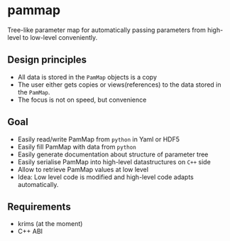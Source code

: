# pammap

Tree-like parameter map for automatically passing parameters from
high-level to low-level conveniently.

## Design principles
- All data is stored in the `PamMap` objects is a copy
- The user either gets copies or views(references) to the data
  stored in the `PamMap`.
- The focus is not on speed, but convenience

## Goal
- Easily read/write PamMap from `python` in Yaml or HDF5
- Easily fill PamMap with data from `python`
- Easily generate documentation about structure of parameter tree
- Easily serialise PamMap into high-level datastructures on `C++` side
- Allow to retrieve PamMap values at low level
- Idea: Low level code is modified and high-level code adapts automatically.

## Requirements
- krims (at the moment)
- C++ ABI
